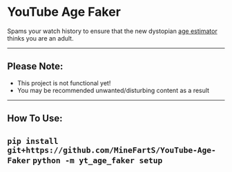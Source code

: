 
# YouTube Age Faker

Spams your watch history to ensure that the new dystopian [age estimator](https://blog.youtube/news-and-events/extending-our-built-in-protections-to-more-teens-on-youtube/) thinks you are an adult.

<hr>

<h2> Please Note: </h2>

- This project is not functional yet!
- You may be recommended unwanted/disturbing content as a result

<hr>

<h2> How To Use:

<h2>
     
`pip install git+https://github.com/MineFartS/YouTube-Age-Faker`
`python -m yt_age_faker setup`
